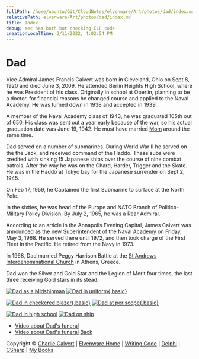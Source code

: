```yaml
---
fullPath: /home/ubuntu/Git/CloudNotes/elvenware/Art/photos/dad/index.md
relativePath: elvenware/Art/photos/dad/index.md
title: Index
debug: aec has both but checking ELF code
creationLocalTime: 3/11/2022, 4:02:54 PM
---
```


<!-- toc -->
<!-- tocstop -->

<div id="container">

Dad
===

Vice Admiral James Francis Calvert was born in Cleveland, Ohio on Sept
8, 1920 and died June 3, 2009. He attended Berlin Heights High School,
where he was President of his class. Originally in school at Oberlin,
planning to be a doctor, for financial reasons he changed course and
applied to the Naval Academy. He was turned down in 1938 and accepted in
1939.

A member of the Naval Academy class of 1943, he was graduated 105th out
of 650. His class was sent out a year early because of the war, so his
actual graduation date was June 19, 1942. He must have married
[Mom](../1958_08_19_Mom/Mom.html) around the same time.

Dad served on a number of submarines. During World War II he served on
the the Jack, and received command of the Haddo. These subs were
credited with sinking 15 Japanese ships over the course of nine combat
patrols. After the way he was on the Chard, Harder, Trigger and the
Skate. He was in the Haddo at Tokyo bay for the Japanese surrender on
Sept 2, 1945.

On Feb 17, 1959, he Captained the first Submarine to surface at the
North Pole.

In the sixties, he was head of the Europe and NATO Branch of
Politico-Military Policy Division. By July 2, 1965, he was a Rear
Admiral.

According to an article in the Annapolis Evening Capital, James Calvert
was announced as the new Superintendent of the Naval Academy on Friday,
May 3, 1968. He served there until 1972, and then took charge of the
First Fleet in the Pacific. He retired from the Navy in 1973.

In 1968, Dad married Peggy Harrison Battle at the [St Andrews
Interdenominational
Church](http://www.standrewsgreece.com/Site/Welcome.html) in Athens,
Greece.

Dad won the Silver and Gold Star and the Legion of Merit four times, the
last three receiving Gold stars in its stead.

<div>

[![Dad as a Midshipman](https://s3.amazonaws.com/s3bucket01.elvenware.com/elf-photos/Dad/DadMidshipman.jpg)](DadMidshipman.jpg)
[![Dad in uniform](https://s3.amazonaws.com/s3bucket01.elvenware.com/elf-photos/Dad/calve300.jpg){.basic}](calve300.jpg)

</div>

<div>

[![Dad in checkered blazer](https://s3.amazonaws.com/s3bucket01.elvenware.com/elf-photos/Dad/dad01.jpg){.basic}](dad01.jpg) [![Dad at periscope](https://s3.amazonaws.com/s3bucket01.elvenware.com/elf-photos/Dad/Dad0857819.jpg){.basic}](Dad0857819.jpg)

</div>

<div>

[![Dad in high
school](https://s3.amazonaws.com/s3bucket01.elvenware.com/elf-photos/Dad/DadInHighSchool.jpg)](DadInHighSchool.jpg)
[](https://s3.amazonaws.com/s3bucket01.elvenware.com/elf-photos/Dad/DadOnShip_s.png)
[![Dad on ship](https://s3.amazonaws.com/s3bucket01.elvenware.com/elf-photos/Dad/DadOnShip_s.png)](DadOnShip.png)

</div>

<div>

</div>

- [Video about Dad's funeral](http://www.youtube.com/watch?v=elwWK_4WE4M)
- [Video about Dad's funeral](http://youtu.be/elwWK_4WE4M)
[Back](../index_photos.html)

</div>

Copyright © [Charlie Calvert](../../../index.html) | [Elvenware
Home](../../../index.html) | [Writing
Code](../../../development/index.html) |
[Delphi](../../../development/delphi/index.html) |
[CSharp](../../../development/csharp/index.html) | [My
Books](../../../books/index.html)

</div>
